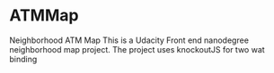 # ATMMap
Neighborhood ATM Map
This is a Udacity Front end nanodegree neighborhood map project.
The project uses knockoutJS for two wat binding
